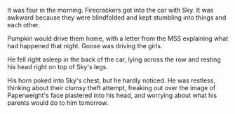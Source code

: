 It was four in the morning. Firecrackers got into the car with Sky. It was awkward because they were blindfolded and kept stumbling into things and each other.

Pumpkin would drive them home, with a letter from the MSS explaining what had happened that night. Goose was driving the girls.

He fell right asleep in the back of the car, lying across the row and resting his head right on top of Sky's legs.

His horn poked into Sky's chest, but he hardly noticed. He was restless, thinking about their clumsy theft attempt, freaking out over the image of Paperweight's face plastered into his head, and worrying about what his parents would do to him tomorrow.
